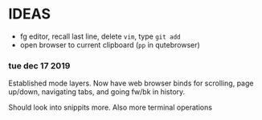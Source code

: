 # IDEAS

* fg editor, recall last line, delete `vim`, type `git add`
* open browser to current clipboard (`pp` in qutebrowser)

### tue dec 17 2019

Established mode layers. Now have web browser binds for scrolling, page up/down,
navigating tabs, and going fw/bk in history.

Should look into snippits more. Also more terminal operations
